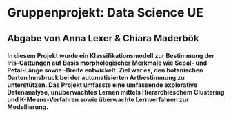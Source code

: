 # Gruppenprojekt: Data Science UE
## Abgabe von Anna Lexer & Chiara Maderbök

#### In diesem Projekt wurde ein Klassifikationsmodell zur Bestimmung der Iris-Gattungen auf Basis morphologischer Merkmale wie Sepal- und Petal-Länge sowie -Breite entwickelt. Ziel war es, den botanischen Garten Innsbruck bei der automatisierten Artbestimmung zu unterstützen. Das Projekt umfasste eine umfassende explorative Datenanalyse, unüberwachtes Lernen mittels Hierarchieschem Clustering und K-Means-Verfahren sowie überwachte Lernverfahren zur Modellierung.
